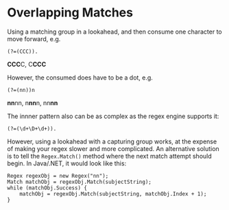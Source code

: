 # Overlapping Matches

Using a matching group in a lookahead, and then consume one character to move forward, e.g.
```
(?=(CCC)).
```
**CCC**C, C**CCC**

However, the consumed does have to be a dot, e.g.

```
(?=(nn))n
```
**nn**nn, n**nn**n, nn**nn**  

The innner pattern also can be as complex as the regex engine supports it:
```
(?=(\d+\D+\d+)).
```

However, using a lookahead with a capturing group works, at the expense of making your regex slower and more complicated. An alternative solution is to tell the `Regex.Match()` method where the next match attempt should begin. In Java/.NET, it would look like this:
```
Regex regexObj = new Regex("nn");
Match matchObj = regexObj.Match(subjectString);
while (matchObj.Success) {
    matchObj = regexObj.Match(subjectString, matchObj.Index + 1); 
}
```
